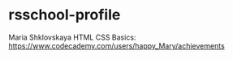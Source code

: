 # rsschool-profile

Maria Shklovskaya
HTML CSS Basics: https://www.codecademy.com/users/happy_Mary/achievements
